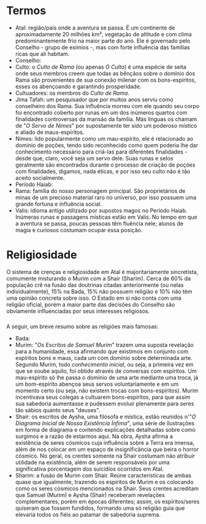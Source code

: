 # Termos

- Atal: região/país onde a aventura se passa. É um continente de aproximadamente 20 milhões km², vegetação de altitude e com clima predominantemente frio na maior parte do ano. Ele é governado pelo Conselho - grupo de exímios -, mas com forte influência das famílias ricas que ali habitam.
- Conselho: 
- Culto: o *Culto de Rama* (ou apenas *O Culto*) é uma espécie de seita onde seus membros creem que todas as bênçãos sobre o domínio dos Rama são provenientes de sua conexão milenar com os bons-espíritos, esses os abençoando e garantindo prosperidade.
- Cultuadores: os membros do *Culto de Rama*.
- Jima Tafah: um pesquisador que por muitos anos serviu como conselheiro dos Rama. Sua influência morreu com ele quando seu corpo foi encontrado coberto por runas em um dos inúmeros quartos com finalidades controversas da mansão da família. Más línguas os chamam de "*O Servo de Nimes*" por supostamente ter sido um poderoso místico e aliado de maus-espíritos.
- Nimes: lido popularmente como um mau-espírito, ele é relacionado ao domínio de poções, tendo sido reconhecido como quem poderia lhe dar conhecimento necessário para criá-las para diferentes finalidades - desde que, claro, você seja um servo dele. Suas runas e selos geralmente são encontrados durante o processo de criação de poções com finalidades, digamos, nada éticas, e por isso seu culto não é tão aceito socialmente.
- Período Haiab: 
- Rama: família do nosso personagem principal. São proprietários de minas de um precioso material raro no universo, por isso possuem uma grande fortuna e influência social. 
- Valis: idioma antigo utilizado por supostos magos no Período Haiab. Inúmeras runas e passagens místicas estão em Valis. No tempo em que a aventura se passa, poucas pessoas têm fluência nele; alunos de magia e curiosos costumam ocupar essa posição.


# Religiosidade

O sistema de crenças e religiosidade em Atal é majoritariamente sincretista, comumente misturando o Murim com a Shair (Sharim). Cerca de 60% da população crê na fusão das doutrinas citadas anteriormente (ou nelas individualmente), 15% na Bada, 15% não possuem religião e 10% não têm uma opinião concreta sobre isso. O Estado em si não conta com uma religião oficial, porém a maior parte das decisões do Conselho são obviamente influenciadas por seus interesses religiosos. 

###

A seguir, um breve resumo sobre as religiões mais famosas:
- Bada: 
- Murim: "*Os Escritos de Samuel Murim*" trazem uma suposta revelação para a humanidade, essa afirmando que existimos em conjunto com espíritos bons e maus, cada um com domínio sobre determinada arte. Segundo Murim, todo *conhecimento inicial*, ou seja, a primeira vez em que se soube aquilo, foi obtido através de conversas com espíritos. Um mau-espírito só lhe passa o domínio de uma arte mediante uma troca, já um bom-espírito abençoa seus servos voluntariamente e em um momento certo (ou seja, não existem trocas com bons-espíritos). Murim incentivava seus colegas a cultuarem bons-espíritos, para que assim sua sabedoria aumentasse e pudessem evoluir plenamente para seres tão sábios quanto seus "deuses".
- Shair: os escritos de Aysha, uma filósofa e mística, estão reunidos n'"*O Diagrama Inicial de Nossa Existência Ínfima*", uma série de ilustrações em forma de diagrama e contendo explicações detalhadas sobre como surgimos e a razão de estarmos aqui. Na obra, Aysha afirma a existência de seres cósmicos cuja influência sobre a Terra era imensa, além de nos colocar em um espaço de insignificância que beira o horror cósmico. No geral, os crentes somente na Shair costumam não atribuir utilidade na existência, além de serem responsáveis por uma significativa porcentagem dos suicídios ocorridos em Atal.
- Sharim: a fusão de Murim com Shair. Reúne características de ambas quase que igualmente, trazendo os espíritos de Murim e os colocando como os seres cósmicos mencionados na Shair. Seus crentes acreditam que Samuel (Murim) e Aysha (Shair) receberam revelações complementares, porém em épocas diferentes; assim, os espíritos/seres quiseram que fossem fundidos, formando uma só religião guia que elevaria todos os fiéis ao patamar de sabedoria suprema.
